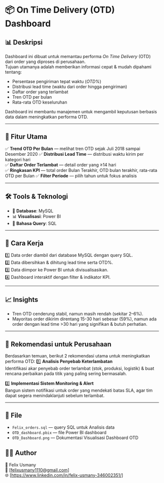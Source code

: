 # 📦 On Time Delivery (OTD) Dashboard

## 📊 Deskripsi
Dashboard ini dibuat untuk memantau performa *On Time Delivery* (OTD) dari order yang diproses di perusahaan.  
Tujuan utamanya adalah memberikan informasi cepat & mudah dipahami tentang:
- Persentase pengiriman tepat waktu (*OTD%*)
- Distribusi lead time (waktu dari order hingga pengiriman)
- Daftar order yang terlambat
- Tren OTD per bulan
- Rata-rata OTD keseluruhan

Dashboard ini membantu manajemen untuk mengambil keputusan berbasis data dalam meningkatkan performa OTD.

---

## 📄 Fitur Utama
✅ **Trend OTD Per Bulan** — melihat tren OTD sejak Juli 2018 sampai Desember 2020
✅ **Distribusi Lead Time** — distribusi waktu kirim per kategori hari  
✅ **Daftar Order Terlambat** — detail order yang ≥14 hari  
✅ **Ringkasan KPI** — total order Bulan Terakhir, OTD bulan terakhir, rata-rata OTD per Bulan 
✅ **Filter Periode** — pilih tahun untuk fokus analisis  

---

## 🛠️ Tools & Teknologi
- 📂 **Database**: MySQL
- 📊 **Visualisasi**: Power BI
- 🔎 **Bahasa Query**: SQL

---

## 🚀 Cara Kerja
1️⃣ Data order diambil dari database MySQL dengan query SQL.  
2️⃣ Data dibersihkan & dihitung lead time serta OTD%.  
3️⃣ Data diimpor ke Power BI untuk divisualisasikan.  
4️⃣ Dashboard interaktif dengan filter & indikator KPI.

---

## 📈 Insights
- Tren OTD cenderung stabil, namun masih rendah (sekitar 2–6%).
- Mayoritas order dikirim direntang 15-30 hari sebesar (59%), namun ada order dengan lead time >30 hari yang signifikan & butuh perhatian.

---

## 🎯 Rekomendasi untuk Perusahaan
Berdasarkan temuan, berikut 2 rekomendasi utama untuk meningkatkan performa OTD:
1️⃣ **Analisis Penyebab Keterlambatan**  
Identifikasi akar penyebab order terlambat (stok, produksi, logistik) & buat rencana perbaikan pada titik yang paling sering bermasalah.

2️⃣ **Implementasi Sistem Monitoring & Alert**  
Bangun sistem notifikasi untuk order yang mendekati batas SLA, agar tim dapat segera menindaklanjuti sebelum terlambat.

---

## 📂 File
- `Felix_orders.sql` — query SQL untuk Analisis data
- `OTD_dashboard.pbix` — file Power BI dashboard
- `OTD_Dashboard.png` — Dokumentasi Visualisasi Dashboard OTD

## 👨‍💻 Author
📝 Felix Usmany  
📧 [felixusmany1110@gmail.com]  
🌐 [https://www.linkedin.com/in/felix-usmany-346002351/]


